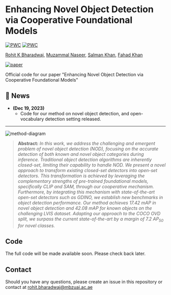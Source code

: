 # Enhancing Novel Object Detection via Cooperative Foundational Models

[![PWC](https://img.shields.io/endpoint.svg?url=https://paperswithcode.com/badge/enhancing-novel-object-detection-via/open-vocabulary-object-detection-on-mscoco)](https://paperswithcode.com/sota/open-vocabulary-object-detection-on-mscoco?p=enhancing-novel-object-detection-via) [![PWC](https://img.shields.io/endpoint.svg?url=https://paperswithcode.com/badge/enhancing-novel-object-detection-via/novel-object-detection-on-lvis-v1-0-val)](https://paperswithcode.com/sota/novel-object-detection-on-lvis-v1-0-val?p=enhancing-novel-object-detection-via)

[Rohit K Bharadwaj](https://rohit901.github.io), [Muzammal Naseer](https://muzammal-naseer.com/), [Salman Khan](https://salman-h-khan.github.io/), [Fahad Khan](https://sites.google.com/view/fahadkhans/home)

[![paper](https://img.shields.io/badge/arXiv-Paper-<COLOR>.svg)](https://arxiv.org/abs/2311.12068)

Official code for our paper "Enhancing Novel Object Detection via Cooperative Foundational Models"

## :rocket: News
* **(Dec 19, 2023)**
  * Code for our method on novel object detection, and open-vocabulary detection setting released.

<hr>


![method-diagram](https://rohit901.github.io/media/cooperative_foundational_models/architecture.png)
> **Abstract:** *In this work, we address the challenging and emergent problem of novel object detection (NOD), focusing on the accurate detection of both known and novel object categories during inference. Traditional object detection algorithms are inherently closed-set, limiting their capability to handle NOD. We present a novel approach to transform existing closed-set detectors into open-set detectors. This transformation is achieved by leveraging the complementary strengths of pre-trained foundational models, specifically CLIP and SAM, through our cooperative mechanism. Furthermore, by integrating this mechanism with state-of-the-art open-set detectors such as GDINO, we establish new benchmarks in object detection performance. Our method achieves 17.42 mAP in novel object detection and 42.08 mAP for known objects on the challenging LVIS dataset. Adapting our approach to the COCO OVD split, we surpass the current state-of-the-art by a margin of 7.2 AP<sub>50</sub> for novel classes.*
>

## Code
The full code will be made available soon. Please check back later.

## Contact
Should you have any questions, please create an issue in this repository or contact at rohit.bharadwaj@mbzuai.ac.ae
